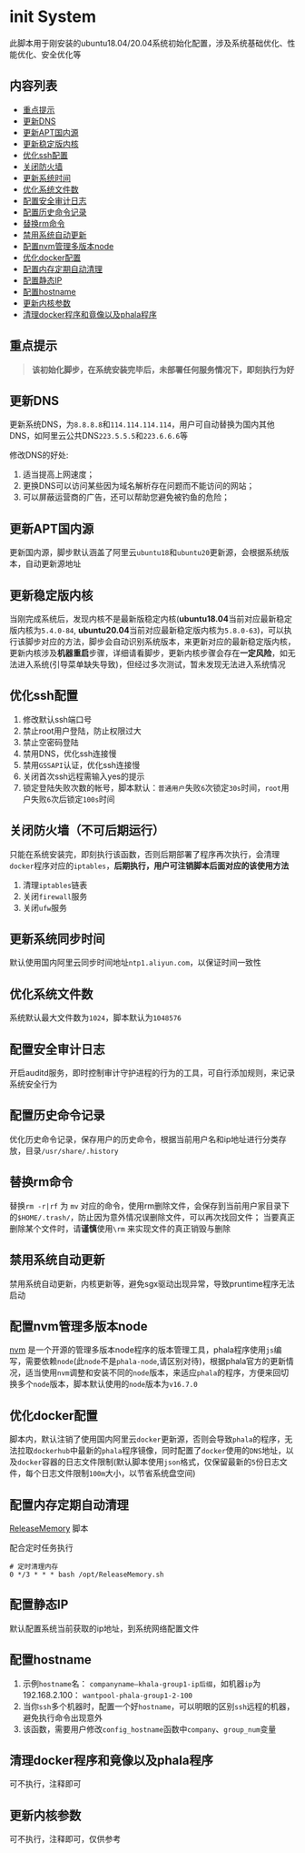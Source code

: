 # init System

此脚本用于刚安装的ubuntu18.04/20.04系统初始化配置，涉及系统基础优化、性能优化、安全优化等

## 内容列表
- [重点提示](#重点提示)
- [更新DNS](#更新DNS)
- [更新APT国内源](#更新APT国内源)
- [更新稳定版内核](#更新稳定版内核)
- [优化ssh配置](#优化ssh配置)
- [关闭防火墙](#关闭防火墙)
- [更新系统时间](#更新系统时间)
- [优化系统文件数](#优化系统文件数)
- [配置安全审计日志](#配置安全审计日志)
- [配置历史命令记录](#配置历史命令记录)
- [替换rm命令](#替换rm命令)
- [禁用系统自动更新](#禁用系统自动更新)
- [配置nvm管理多版本node](#配置nvm管理多版本node)
- [优化docker配置](#优化docker配置)
- [配置内存定期自动清理](#配置内存定期自动清理)
- [配置静态IP](#配置静态IP)
- [配置hostname](#配置hostname)
- [更新内核参数](#更新内核参数)
- [清理docker程序和竟像以及phala程序](#清理docker程序和竟像以及phala程序)


## 重点提示
>**该初始化脚步，在系统安装完毕后，未部署任何服务情况下，即刻执行为好**


## 更新DNS
更新系统DNS，为``8.8.8.8``和``114.114.114.114``，用户可自动替换为国内其他DNS，如阿里云公共DNS``223.5.5.5``和``223.6.6.6``等  

修改DNS的好处:
1. 适当提高上网速度；
2. 更换DNS可以访问某些因为域名解析存在问题而不能访问的网站；
3. 可以屏蔽运营商的广告，还可以帮助您避免被钓鱼的危险；


## 更新APT国内源
更新国内源，脚步默认涵盖了阿里云``ubuntu18``和``ubuntu20``更新源，会根据系统版本，自动更新源地址


## 更新稳定版内核
当刚完成系统后，发现内核不是最新版稳定内核(**ubuntu18.04**当前对应最新稳定版内核为``5.4.0-84``, **ubuntu20.04**当前对应最新稳定版内核为``5.8.0-63``)，可以执行该脚步对应的方法，脚步会自动识别系统版本，来更新对应的最新稳定版内核，更新内核涉及**机器重启**步骤，详细请看脚步，更新内核步骤会存在**一定风险**，如无法进入系统(引导菜单缺失导致)，但经过多次测试，暂未发现无法进入系统情况


## 优化ssh配置
1. 修改默认ssh端口号
2. 禁止root用户登陆，防止权限过大
3. 禁止空密码登陆
4. 禁用DNS，优化ssh连接慢
5. 禁用``GSSAPI``认证，优化ssh连接慢
6. 关闭首次ssh远程需输入yes的提示
7. 锁定登陆失败次数的帐号，脚本默认：``普通用户``失败``6``次锁定``30s``时间，``root``用户失败``6``次后锁定``100s``时间


## 关闭防火墙（不可后期运行）
只能在系统安装完，即刻执行该函数，否则后期部署了程序再次执行，会清理``docker``程序对应的``iptables``，**后期执行，用户可注销脚本后面对应的该使用方法**
1. 清理``iptables``链表
2. 关闭``firewall``服务
3. 关闭``ufw``服务


## 更新系统同步时间
默认使用国内阿里云同步时间地址``ntp1.aliyun.com``，以保证时间一致性


## 优化系统文件数
系统默认最大文件数为``1024``，脚本默认为``1048576``


## 配置安全审计日志
开启auditd服务，即时控制审计守护进程的行为的工具，可自行添加规则，来记录系统安全行为


## 配置历史命令记录
优化历史命令记录，保存用户的历史命令，根据当前用户名和ip地址进行分类存放，目录```/usr/share/.history```


## 替换rm命令
替换``rm -r|rf`` 为 ``mv`` 对应的命令，使用rm删除文件，会保存到当前用户家目录下的```$HOME/.trash/```，防止因为意外情况误删除文件，可以再次找回文件； 当要真正删除某个文件时，请**谨慎**使用```\rm``` 来实现文件的真正销毁与删除


## 禁用系统自动更新
禁用系统自动更新，内核更新等，避免sgx驱动出现异常，导致pruntime程序无法启动


## 配置nvm管理多版本node
[nvm](https://github.com/nvm-sh/nvm) 是一个开源的管理多版本node程序的版本管理工具，phala程序使用``js``编写，需要依赖``node``(此``node``不是``phala-node``,请区别对待)，根据phala官方的更新情况，适当使用``nvm``调整和安装不同的``node``版本，来适应``phala``的程序，方便来回切换多个``node``版本，脚本默认使用的``node``版本为``v16.7.0``


## 优化docker配置
脚本内，默认注销了使用国内阿里云``docker``更新源，否则会导致``phala``的程序，无法拉取``dockerhub``中最新的``phala``程序镜像，同时配置了``docker``使用的``DNS``地址，以及``docker``容器的日志文件限制(默认脚本使用``json``格式，仅保留最新的``5``份日志文件，每个日志文件限制``100m``大小，以节省系统盘空间)


## 配置内存定期自动清理
[ReleaseMemory](scripts/init/ReleaseMemory.sh) 脚本  

配合定时任务执行
```shell
# 定时清理内存
0 */3 * * * bash /opt/ReleaseMemory.sh
```

## 配置静态IP
默认配置系统当前获取的ip地址，到系统网络配置文件


## 配置hostname
1. 示例``hostname``名： ``companyname—khala-group1-ip后缀``，如机器``ip``为 192.168.2.100： ``wantpool-phala-group1-2-100`` 
2. 当你``ssh``多个机器时，配置一个好``hostname``，可以明眼的区别``ssh``远程的机器，避免执行命令出现意外  
3. 该函数，需要用户修改``config_hostname``函数中``company``、``group_num``变量


## 清理docker程序和竟像以及phala程序
可不执行，注释即可


## 更新内核参数
可不执行，注释即可，仅供参考
